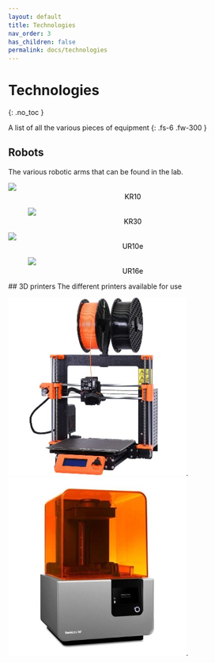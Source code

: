 ```yaml
---
layout: default
title: Technologies
nav_order: 3
has_children: false
permalink: docs/technologies
---
```


# Technologies
{: .no_toc }

A list of all the various pieces of equipment
{: .fs-6 .fw-300 }

## Robots
The various robotic arms that can be found in the lab.
<div class="grid">
  <div class="item">
    <div class="item-content">
      <!-- Safe zone, enter your custom markup -->
      <img id="Img" src="/labwiki/assets/images/kr10.jpg" onClick="location.href='https://rdflabfiu.github.io/labwiki/docs/technologies/kr10';" style="cursor:pointer;" />
      <figcaption style="color: black; text-align: center;">KR10</figcaption>
      <!-- Safe zone ends -->
    </div>
  </div>
  <div class="item">
    <div class="item-content">
      <figure>
        <img id="Img" src="/labwiki/assets/images/kr30.jpg" onClick="location.href='https://rdflabfiu.github.io/labwiki/docs/technologies/kr30';" style="cursor:pointer;" />
      <figcaption style="color: black; text-align: center;">KR30</figcaption>
      </figure>
    </div>
  </div>
  <div class="item">
    <div class="item-content">
      <!-- Safe zone, enter your custom markup -->
      <img id="Img" src="/labwiki/assets/images/ur10e.jpg" onClick="location.href='https://rdflabfiu.github.io/labwiki/docs/technologies/ur10e';" style="cursor:pointer;" />
      <figcaption style="color: black; text-align: center;">UR10e</figcaption>
      <!-- Safe zone ends -->
    </div>
  </div>
  <div class="item">
    <div class="item-content">
      <figure>
        <img id="Img" src="/labwiki/assets/images/ur16e.jpg" onClick="location.href='https://rdflabfiu.github.io/labwiki/docs/technologies/ur16e';" style="cursor:pointer;" />
      <figcaption style="color: black; text-align: center;">UR16e</figcaption>
      </figure>
    </div>
  </div>
</div>
<script src="https://cdnjs.cloudflare.com/ajax/libs/web-animations/2.3.2/web-animations.min.js"></script>
<script src="https://cdn.jsdelivr.net/gh/haltu/muuri@0.9.3/dist/muuri.min.js"></script>
<script>
    var grid = new Muuri('.grid');
</script>
## 3D printers
The different printers available for use  

[![](../../assets/images/prusa3.jpg)](technologies/prusa3).
[![](../../assets/images/formlab2.jpg)](technologies/formlab2).
